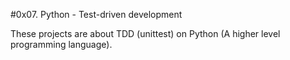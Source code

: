 #0x07. Python - Test-driven development

These projects are about TDD (unittest) on Python (A higher level programming language).
